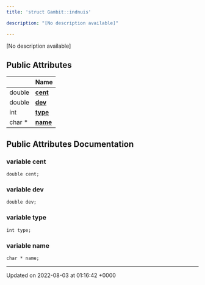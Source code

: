 ```yaml
---
title: 'struct Gambit::indnuis'

description: "[No description available]"

---
```









[No description available]

## Public Attributes

|                | Name           |
| -------------- | -------------- |
| double | **[cent](/documentation/code/main/classes/structgambit_1_1indnuis/#variable-cent)**  |
| double | **[dev](/documentation/code/main/classes/structgambit_1_1indnuis/#variable-dev)**  |
| int | **[type](/documentation/code/main/classes/structgambit_1_1indnuis/#variable-type)**  |
| char * | **[name](/documentation/code/main/classes/structgambit_1_1indnuis/#variable-name)**  |

## Public Attributes Documentation

### variable cent

```
double cent;
```


### variable dev

```
double dev;
```


### variable type

```
int type;
```


### variable name

```
char * name;
```


-------------------------------

Updated on 2022-08-03 at 01:16:42 +0000